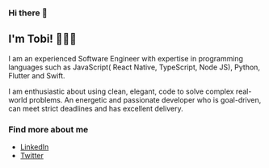 ### Hi there 👋

## I'm Tobi! 👋🏾‍💻

I am an experienced Software Engineer with expertise in programming languages such as JavaScript( React Native, TypeScript, Node JS), Python, Flutter and Swift.

I am enthusiastic about using clean, elegant, code to solve complex real-world problems. An energetic and passionate developer who is goal-driven, can meet strict deadlines and has excellent delivery.

### Find more about me 

* [LinkedIn](https://www.linkedin.com/in/raji-oluwatobiloba/ "LinkedIn")
* [Twitter](https://www.twitter.com/tobilastik/ "Twitter")

